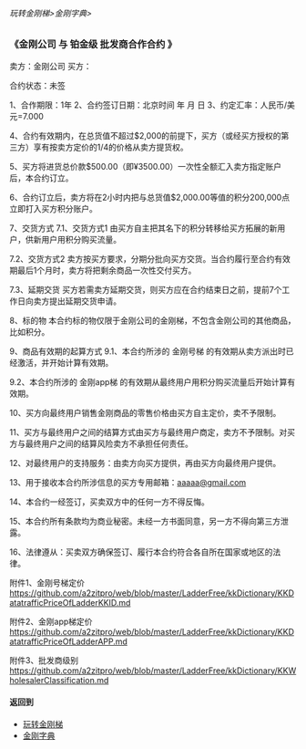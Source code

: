 ###### 玩转金刚梯>金刚字典>
### 《金刚公司 与 铂金级 批发商合作合约 》
卖方：金刚公司
买方：           

合约状态：未签

1、合作期限：1年
2、合约签订日期：北京时间 年 月 日
3、约定汇率：人民币/美元=7.000

4、合约有效期内，在总货值不超过$2,000的前提下，买方（或经买方授权的第三方）享有按卖方定价的1/4的价格从卖方提货权。

5、买方将进货总价款$500.00（即¥3500.00）一次性全额汇入卖方指定账户后，本合约订立。

6、合约订立后，卖方将在2小时内把与总货值$2,000.00等值的积分200,000点立即打入买方积分账户。

7、交货方式
7.1、交货方式1
由买方自主把其名下的积分转移给买方拓展的新用户，供新用户用积分购买流量。

7.2、交货方式2
卖方按买方要求，分期分批向买方交货。当合约履行至合约有效期最后1个月时，卖方将把剩余商品一次性交付买方。

7.3、延期交货
买方若需卖方延期交货，则买方应在合约结束日之前，提前7个工作日向卖方提出延期交货申请。

8、标的物
本合约标的物仅限于金刚公司的金刚梯，不包含金刚公司的其他商品，比如积分。

9、商品有效期的起算方式
9.1、本合约所涉的 金刚号梯 的有效期从卖方派出时已经激活，并开始计算有效期。

9.2、本合约所涉的 金刚app梯 的有效期从最终用户用积分购买流量后开始计算有效期。

10、买方向最终用户销售金刚商品的零售价格由买方自主定价，卖不予限制。

11、买方与最终用户之间的结算方式由买方与最终用户商定，卖方不予限制。对买方与最终用户之间的结算风险卖方不承担任何责任。

12、对最终用户的支持服务：由卖方向买方提供，再由买方向最终用户提供。

13、用于接收本合约所涉信息的买方专用邮箱：aaaaa@gmail.com

14、本合约一经签订，买卖双方中的任何一方不得反悔。

15、本合约所有条款均为商业秘密。未经一方书面同意，另一方不得向第三方泄露。

16、法律遵从：买卖双方确保签订、履行本合约符合各自所在国家或地区的法律。


附件1、金刚号梯定价
https://github.com/a2zitpro/web/blob/master/LadderFree/kkDictionary/KKDatatrafficPriceOfLadderKKID.md

附件2、金刚app梯定价
https://github.com/a2zitpro/web/blob/master/LadderFree/kkDictionary/KKDatatrafficPriceOfLadderAPP.md

附件3、批发商级别
https://github.com/a2zitpro/web/blob/master/LadderFree/kkDictionary/KKWholesalerClassification.md





#### 返回到
- [玩转金刚梯](https://github.com/a2zitpro/web/blob/master/LadderFree/A.md)
- [金刚字典](https://github.com/a2zitpro/web/blob/master/LadderFree/kkDictionary/KKDictionary.md)



